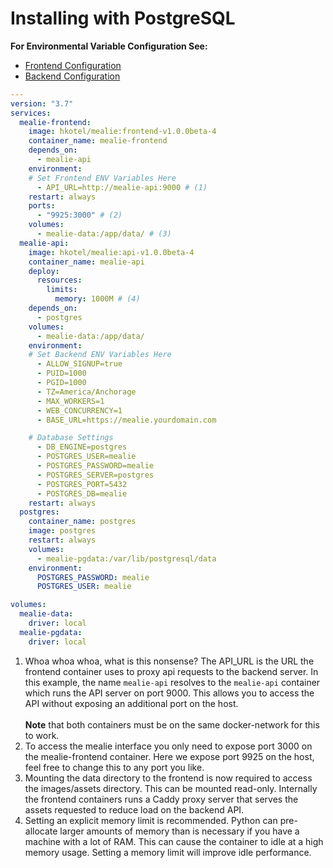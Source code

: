 # Installing with PostgreSQL

**For Environmental Variable Configuration See:**

- [Frontend Configuration](./frontend-config.md)
- [Backend Configuration](./backend-config.md)

```yaml
---
version: "3.7"
services:
  mealie-frontend:
    image: hkotel/mealie:frontend-v1.0.0beta-4
    container_name: mealie-frontend
    depends_on:
      - mealie-api
    environment:
    # Set Frontend ENV Variables Here
      - API_URL=http://mealie-api:9000 # (1)
    restart: always
    ports:
      - "9925:3000" # (2)
    volumes:
      - mealie-data:/app/data/ # (3)
  mealie-api:
    image: hkotel/mealie:api-v1.0.0beta-4
    container_name: mealie-api
    deploy:
      resources:
        limits:
          memory: 1000M # (4)
    depends_on:
      - postgres
    volumes:
      - mealie-data:/app/data/
    environment:
    # Set Backend ENV Variables Here
      - ALLOW_SIGNUP=true
      - PUID=1000
      - PGID=1000
      - TZ=America/Anchorage
      - MAX_WORKERS=1
      - WEB_CONCURRENCY=1
      - BASE_URL=https://mealie.yourdomain.com

    # Database Settings
      - DB_ENGINE=postgres
      - POSTGRES_USER=mealie
      - POSTGRES_PASSWORD=mealie
      - POSTGRES_SERVER=postgres
      - POSTGRES_PORT=5432
      - POSTGRES_DB=mealie
    restart: always
  postgres:
    container_name: postgres
    image: postgres
    restart: always
    volumes:
      - mealie-pgdata:/var/lib/postgresql/data
    environment:
      POSTGRES_PASSWORD: mealie
      POSTGRES_USER: mealie

volumes:
  mealie-data:
    driver: local
  mealie-pgdata:
    driver: local
```

<!-- Updating This? Be Sure to also update the SQLite Annotations -->

1. Whoa whoa whoa, what is this nonsense? The API_URL is the URL the frontend container uses to proxy api requests to the backend server. In this example, the name `mealie-api` resolves to the `mealie-api` container which runs the API server on port 9000. This allows you to access the API without exposing an additional port on the host.
    <br/> <br/> **Note** that both containers must be on the same docker-network for this to work.
2.  To access the mealie interface you only need to expose port 3000 on the mealie-frontend container. Here we expose port 9925 on the host, feel free to change this to any port you like.
3.  Mounting the data directory to the frontend is now required to access the images/assets directory. This can be mounted read-only. Internally the frontend containers runs a Caddy proxy server that serves the assets requested to reduce load on the backend API.
4.  Setting an explicit memory limit is recommended. Python can pre-allocate larger amounts of memory than is necessary if you have a machine with a lot of RAM. This can cause the container to idle at a high memory usage. Setting a memory limit will improve idle performance.
